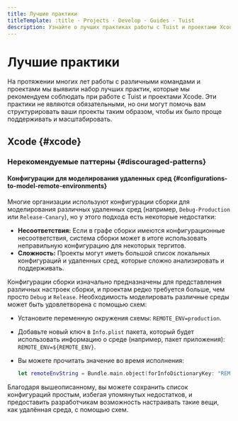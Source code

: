 ```yaml
---
title: Лучшие практики
titleTemplate: :title · Projects · Develop · Guides · Tuist
description: Узнайте о лучших практиках работы с Tuist и проектами Xcode.
---
```


# Лучшие практики

На протяжении многих лет работы с различными командами и проектами мы выявили набор лучших практик, которые мы рекомендуем соблюдать при работе с Tuist и проектами Xcode. Эти практики не являются обязательными, но они могут помочь вам структурировать ваши проекты таким образом, чтобы их было проще поддерживать и масштабировать.

## Xcode {#xcode}

### Нерекомендуемые паттерны {#discouraged-patterns}

#### Конфигурации для моделирования удаленных сред {#configurations-to-model-remote-environments}

Многие организации используют конфигурации сборки для моделирования различных удаленных сред (например, `Debug-Production` или `Release-Canary`), но у этого подхода есть некоторые недостатки:

- **Несоответствия:** Если в графе сборки имеются конфигурационные несоответствия, система сборки может в итоге использовать неправильную конфигурацию для некоторых тергитов.
- **Сложность:** Проекты могут иметь большой список локальных конфигураций и удаленных сред, которые сложно анализировать и поддерживать.

Конфигурации сборки изначально предназначены для представления различных настроек сборки, и проектам редко требуется больше, чем просто `Debug` и `Release`. Необходимость моделировать различные среды может быть удовлетворена с помощью схем:

- Установите переменную окружения схемы: `REMOTE_ENV=production`.
- Добавьте новый ключ в `Info.plist` пакета, который будет использовать информацию о среде (например, пакет приложения): `REMOTE_ENV=${REMOTE_ENV}`.
- Вы можете прочитать значение во время исполнения:

  ```swift
  let remoteEnvString = Bundle.main.object(forInfoDictionaryKey: "REMOTE_ENV") as? String
  ```

Благодаря вышеописанному, вы можете сохранить список конфигураций простым, избегая упомянутых недостатков, и предоставить разработчикам возможность настраивать такие вещи, как удалённая среда, с помощью схем.
